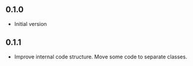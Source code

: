 ## 0.1.0

- Initial version

## 0.1.1

- Improve internal code structure. Move some code to separate classes.
